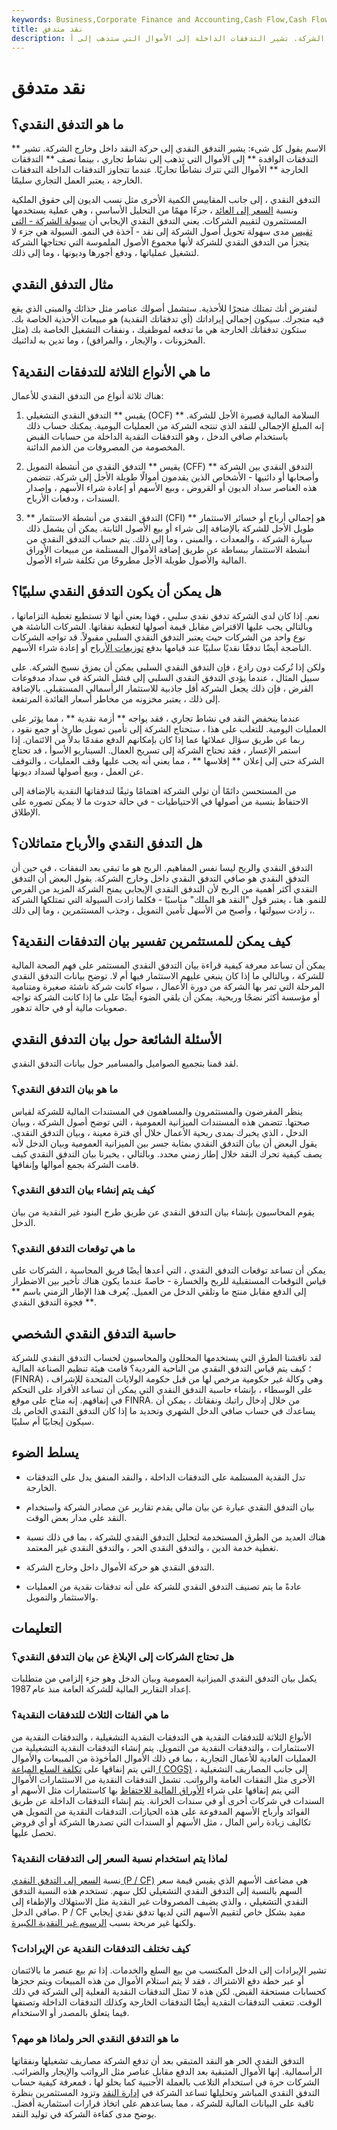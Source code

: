 ```yaml
---
keywords: Business,Corporate Finance and Accounting,Cash Flow,Cash Flow Statement,Debt Service,Financial Cash Flow,Investing Cash Flow,Liquid Assets,Operating Cash Flow,Operating Expenses
title: نقد متدفق
description: ما هو التدفق النقدي؟ الاسم يقول كل شيء: يشير التدفق النقدي إلى حركة النقد داخل وخارج الشركة. تشير التدفقات الداخلة إلى الأموال التي ستذهب إلى أ
---
```


# نقد متدفق
## ما هو التدفق النقدي؟

الاسم يقول كل شيء: يشير التدفق النقدي إلى حركة النقد داخل وخارج الشركة. تشير ** التدفقات الوافدة ** إلى الأموال التي تذهب إلى نشاط تجاري ، بينما تصف ** التدفقات الخارجة ** الأموال التي تترك نشاطًا تجاريًا. عندما تتجاوز التدفقات الداخلة التدفقات الخارجة ، يعتبر العمل التجاري سليمًا.

التدفق النقدي ، إلى جانب المقاييس الكمية الأخرى مثل نسب الديون إلى حقوق الملكية ونسبة [السعر إلى العائد](/price-earningsratio) ، جزءًا مهمًا من التحليل الأساسي ، وهي عملية يستخدمها المستثمرون لتقييم الشركات. يعني التدفق النقدي الإيجابي أن [سيولة الشركة - التي](/liquidity) [تقيس](/liquidity) مدى سهولة تحويل أصول الشركة إلى نقد - آخذة في النمو. السيولة هي جزء لا يتجزأ من التدفق النقدي للشركة لأنها مجموع الأصول الملموسة التي تحتاجها الشركة لتشغيل عملياتها ، ودفع أجورها وديونها ، وما إلى ذلك.

## مثال التدفق النقدي

لنفترض أنك تمتلك متجرًا للأحذية. ستشمل أصولك عناصر مثل حذائك والمبنى الذي يقع فيه متجرك. سيكون إجمالي إيراداتك (أي تدفقاتك النقدية) هو مبيعات الأحذية الخاصة بك. ستكون تدفقاتك الخارجة هي ما تدفعه لموظفيك ، ونفقات التشغيل الخاصة بك (مثل المخزونات ، والإيجار ، والمرافق) ، وما تدين به لدائنيك.

## ما هي الأنواع الثلاثة للتدفقات النقدية؟

هناك ثلاثة أنواع من التدفق النقدي للأعمال:

1. يقيس ** التدفق النقدي التشغيلي (OCF) ** السلامة المالية قصيرة الأجل للشركة. إنه المبلغ الإجمالي للنقد الذي تنتجه الشركة من العمليات اليومية. يمكنك حساب ذلك باستخدام صافي الدخل ، وهو التدفقات النقدية الداخلة من حسابات القبض المخصومة من المصروفات من الذمم الدائنة.

1. يقيس ** التدفق النقدي من أنشطة التمويل (CFF) ** التدفق النقدي بين الشركة وأصحابها أو دائنيها - الأشخاص الذين يقدمون أموالًا طويلة الأجل إلى شركة. تتضمن هذه العناصر سداد الديون أو القروض ، وبيع الأسهم أو إعادة شراء الأسهم ، وإصدار السندات ، ودفعات الأرباح.

1. ** التدفق النقدي من أنشطة الاستثمار (CFI) ** هو إجمالي أرباح أو خسائر الاستثمار طويل الأجل للشركة بالإضافة إلى شراء أو بيع الأصول الثابتة. يمكن أن يشمل ذلك سيارة الشركة ، والمعدات ، والمبنى ، وما إلى ذلك. يتم حساب التدفق النقدي من أنشطة الاستثمار ببساطة عن طريق إضافة الأموال المستلمة من مبيعات الأوراق المالية والأصول طويلة الأجل مطروحًا من تكلفة شراء الأصول.

## هل يمكن أن يكون التدفق النقدي سلبيًا؟

نعم. إذا كان لدى الشركة تدفق نقدي سلبي ، فهذا يعني أنها لا تستطيع تغطية التزاماتها ، وبالتالي يجب عليها الاقتراض مقابل قيمة أصولها لتغطية نفقاتها. الشركات الناشئة هي نوع واحد من الشركات حيث يعتبر التدفق النقدي السلبي مقبولاً. قد تواجه الشركات الناضجة أيضًا تدفقًا نقديًا سلبيًا عند قيامها بدفع [توزيعات الأرباح](/dividend) أو إعادة شراء الأسهم.

ولكن إذا تُركت دون رادع ، فإن التدفق النقدي السلبي يمكن أن يمزق نسيج الشركة. على سبيل المثال ، عندما يؤدي التدفق النقدي السلبي إلى فشل الشركة في سداد مدفوعات القرض ، فإن ذلك يجعل الشركة أقل جاذبية للاستثمار الرأسمالي المستقبلي. بالإضافة إلى ذلك ، يعتبر مخزونه من مخاطر أسعار الفائدة المرتفعة.

عندما ينخفض النقد في نشاط تجاري ، فقد يواجه ** أزمة نقدية ** ، مما يؤثر على العمليات اليومية. للتغلب على هذا ، ستحتاج الشركة إلى تأمين تمويل طارئ أو جمع نقود ، ربما عن طريق سؤال عملائها عما إذا كان بإمكانهم الدفع مقدمًا بدلاً من الائتمان. إذا استمر الإعسار ، فقد تحتاج الشركة إلى تسريح العمال. السيناريو الأسوأ ، قد تحتاج الشركة حتى إلى إعلان ** إفلاسها ** ، مما يعني أنه يجب عليها وقف العمليات ، والتوقف عن العمل ، وبيع أصولها لسداد ديونها.

من المستحسن دائمًا أن تولي الشركة اهتمامًا وثيقًا لتدفقاتها النقدية بالإضافة إلى الاحتفاظ بنسبة من أصولها في الاحتياطيات - في حالة حدوث ما لا يمكن تصوره على الإطلاق.

## هل التدفق النقدي والأرباح متماثلان؟

التدفق النقدي والربح ليسا نفس المفاهيم. الربح هو ما تبقى بعد النفقات ، في حين أن التدفق النقدي هو صافي التدفق النقدي داخل وخارج الشركة. يقول البعض أن التدفق النقدي أكثر أهمية من الربح لأن التدفق النقدي الإيجابي يمنح الشركة المزيد من الفرص للنمو. هنا ، يعتبر قول "النقد هو الملك" مناسبًا - فكلما زادت السيولة التي تمتلكها الشركة ، زادت سيولتها ، وأصبح من الأسهل تأمين التمويل ، وجذب المستثمرين ، وما إلى ذلك.

## كيف يمكن للمستثمرين تفسير بيان التدفقات النقدية؟

يمكن أن تساعد معرفة كيفية قراءة بيان التدفق النقدي المستثمر على فهم الصحة المالية للشركة ، وبالتالي ما إذا كان ينبغي عليهم الاستثمار فيها أم لا. توضح بيانات التدفق النقدي المرحلة التي تمر بها الشركة من دورة الأعمال ، سواء كانت شركة ناشئة صغيرة ومتنامية أو مؤسسة أكثر نضجًا وربحية. يمكن أن يلقي الضوء أيضًا على ما إذا كانت الشركة تواجه صعوبات مالية أو في حالة تدهور.

## الأسئلة الشائعة حول بيان التدفق النقدي

لقد قمنا بتجميع الصواميل والمسامير حول بيانات التدفق النقدي.

### ما هو بيان التدفق النقدي؟

ينظر المقرضون والمستثمرون والمساهمون في المستندات المالية للشركة لقياس صحتها. تتضمن هذه المستندات الميزانية العمومية ، التي توضح أصول الشركة ، وبيان الدخل ، الذي يخبرك بمدى ربحية الأعمال خلال أي فترة معينة ، وبيان التدفق النقدي. يقول البعض أن بيان التدفق النقدي بمثابة جسر بين الميزانية العمومية وبيان الدخل لأنه يصف كيفية تحرك النقد خلال إطار زمني محدد. وبالتالي ، يخبرنا بيان التدفق النقدي كيف قامت الشركة بجمع أموالها وإنفاقها.

### كيف يتم إنشاء بيان التدفق النقدي؟

يقوم المحاسبون بإنشاء بيان التدفق النقدي عن طريق طرح البنود غير النقدية من بيان الدخل.

### ما هي توقعات التدفق النقدي؟

يمكن أن تساعد توقعات التدفق النقدي ، التي أعدها أيضًا فريق المحاسبة ، الشركات على قياس التوقعات المستقبلية للربح والخسارة - خاصةً عندما يكون هناك تأخير بين الاضطرار إلى الدفع مقابل منتج ما وتلقي الدخل من العميل. يُعرف هذا الإطار الزمني باسم ** فجوة التدفق النقدي **.

## حاسبة التدفق النقدي الشخصي

لقد ناقشنا الطرق التي يستخدمها المحللون والمحاسبون لحساب التدفق النقدي للشركة ؛ كيف يتم قياس التدفق النقدي من الناحية الفردية؟ قامت هيئة تنظيم الصناعة المالية (FINRA) ، وهي وكالة غير حكومية مرخص لها من قبل حكومة الولايات المتحدة للإشراف على الوسطاء ، بإنشاء حاسبة التدفق النقدي التي يمكن أن تساعد الأفراد على التحكم في إنفاقهم. إنه متاح على موقع FINRA. من خلال إدخال راتبك ونفقاتك ، يمكن أن يساعدك في حساب صافي الدخل الشهري وتحديد ما إذا كان التدفق النقدي الخاص بك سيكون إيجابيًا أم سلبيًا.

## يسلط الضوء

- تدل النقدية المستلمة على التدفقات الداخلة ، والنقد المنفق يدل على التدفقات الخارجة.

- بيان التدفق النقدي عبارة عن بيان مالي يقدم تقارير عن مصادر الشركة واستخدام النقد على مدار بعض الوقت.

- هناك العديد من الطرق المستخدمة لتحليل التدفق النقدي للشركة ، بما في ذلك نسبة تغطية خدمة الدين ، والتدفق النقدي الحر ، والتدفق النقدي غير المعتمد.

- التدفق النقدي هو حركة الأموال داخل وخارج الشركة.

- عادةً ما يتم تصنيف التدفق النقدي للشركة على أنه تدفقات نقدية من العمليات والاستثمار والتمويل.

## التعليمات

### هل تحتاج الشركات إلى الإبلاغ عن بيان التدفق النقدي؟

يكمل بيان التدفق النقدي الميزانية العمومية وبيان الدخل وهو جزء إلزامي من متطلبات إعداد التقارير المالية للشركة العامة منذ عام 1987.

### ما هي الفئات الثلاث للتدفقات النقدية؟

الأنواع الثلاثة للتدفقات النقدية هي التدفقات النقدية التشغيلية ، والتدفقات النقدية من الاستثمارات ، والتدفقات النقدية من التمويل. يتم إنشاء التدفقات النقدية التشغيلية من العمليات العادية للأعمال التجارية ، بما في ذلك الأموال المأخوذة من المبيعات والأموال التي يتم إنفاقها على [تكلفة السلع المباعة ( COGS)](/cogs) ، إلى جانب المصاريف التشغيلية الأخرى مثل النفقات العامة والرواتب. تشمل التدفقات النقدية من الاستثمارات الأموال التي يتم إنفاقها على شراء [الأوراق المالية للاحتفاظ](/security) بها كاستثمارات مثل الأسهم أو السندات في شركات أخرى أو في سندات الخزانة. يتم إنشاء التدفقات الداخلة عن طريق الفوائد وأرباح الأسهم المدفوعة على هذه الحيازات. التدفقات النقدية من التمويل هي تكاليف زيادة رأس المال ، مثل الأسهم أو السندات التي تصدرها الشركة أو أي قروض تحصل عليها.

### لماذا يتم استخدام نسبة السعر إلى التدفقات النقدية؟

نسبة [السعر إلى التدفق النقدي (P / CF)](/price-to-cash-flowratio) هي مضاعف الأسهم الذي يقيس قيمة سعر السهم بالنسبة إلى التدفق النقدي التشغيلي لكل سهم. تستخدم هذه النسبة التدفق النقدي التشغيلي ، والذي يضيف المصروفات غير النقدية مثل الاستهلاك والإطفاء إلى صافي الدخل. P / CF مفيد بشكل خاص لتقييم الأسهم التي لديها تدفق نقدي إيجابي ولكنها غير مربحة بسبب [الرسوم غير النقدية الكبيرة](/noncashcharge).

### كيف تختلف التدفقات النقدية عن الإيرادات؟

تشير الإيرادات إلى الدخل المكتسب من بيع السلع والخدمات. إذا تم بيع عنصر ما بالائتمان أو عبر خطة دفع الاشتراك ، فقد لا يتم استلام الأموال من هذه المبيعات ويتم حجزها كحسابات مستحقة القبض. لكن هذه لا تمثل التدفقات النقدية الفعلية إلى الشركة في ذلك الوقت. تتعقب التدفقات النقدية أيضًا التدفقات الخارجة وكذلك التدفقات الداخلة وتصنفها فيما يتعلق بالمصدر أو الاستخدام.

### ما هو التدفق النقدي الحر ولماذا هو مهم؟

التدفق النقدي الحر هو النقد المتبقي بعد أن تدفع الشركة مصاريف تشغيلها ونفقاتها الرأسمالية. إنها الأموال المتبقية بعد الدفع مقابل عناصر مثل الرواتب والإيجار والضرائب. الشركات حرة في استخدام التلاعب بالعملة الأجنبية كما يحلو لها ، فمعرفة كيفية حساب التدفق النقدي المباشر وتحليلها تساعد الشركة في [إدارة النقد](/cash-management) وتزود المستثمرين بنظرة ثاقبة على البيانات المالية للشركة ، مما يساعدهم على اتخاذ قرارات استثمارية أفضل. يوضح مدى كفاءة الشركة في توليد النقد.

